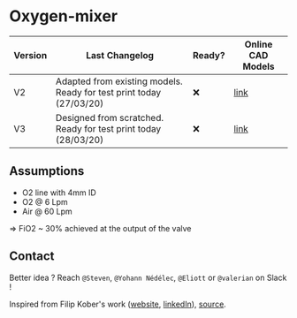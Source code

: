 # Oxygen-mixer

| Version | Last Changelog | Ready? | Online CAD Models |
| ------- | -------------- | ------ | ----------------- |
| V2 | Adapted from existing models. Ready for test print today (27/03/20) | ❌ | [link](https://a360.co/2UmAecQ) |
| V3 | Designed from scratched. Ready for test print today (28/03/20) | ❌ | [link](https://a360.co/2vV5s18) |

## Assumptions

- O2 line with 4mm ID
- O2 @ 6 Lpm
- Air @ 60 Lpm

=> FiO2 ~ 30% achieved at the output of the valve

## Contact

Better idea ? Reach `@Steven`, `@Yohann Nédélec`, `@Eliott` or `@valerian` on Slack !

Inspired from Filip Kober's work ([website](http://kober.pl/), [linkedIn](https://www.linkedin.com/in/filipkober/)), [source](https://grabcad.com/library/respirator-free-reanimation-venturi-s-valve-rev-4-1).
